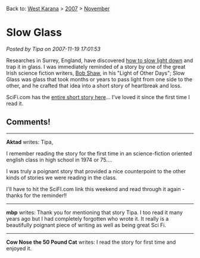 Back to: [West Karana](/posts/westkarana.md) > [2007](/posts/2007/westkarana.md) > [November](./westkarana.md)
# Slow Glass

*Posted by Tipa on 2007-11-19 17:01:53*

Researches in Surrey, England, have discovered [how to slow light down](http://portal.surrey.ac.uk/press/1107/151107) and trap it in glass. I was immediately reminded of a story by one of the great Irish science fiction writers, [Bob Shaw](http://en.wikipedia.org/wiki/Bob_Shaw), in his "Light of Other Days"; Slow Glass was glass that took months or years to pass light from one side to the other, and he crafted that idea into a short story of heartbreak and loss.

SciFi.com has the [entire short story here](http://www.scifi.com/scifiction/classics/classics_archive/shaw/shaw1.html)... I've loved it since the first time I read it.

## Comments!

---

**Aktad** writes: Tipa,

I remember reading the story for the first time in an science-fiction oriented english class in high school in 1974 or 75.... 

I was truly a poignant story that provided a nice counterpoint to the other kinds of stories we were reading in the class.

I'll have to hit the SciFI.com link this weekend and read through it again - thanks for the reminder!!

---

**mbp** writes: Thank you for mentioning that story Tipa. I too read it many years ago but I had completely forgotten who wrote it. It really is a beautifully poignant piece of writing as well as being great Sci Fi.

---

**Cow Nose the 50 Pound Cat** writes: I read the story for first time and enjoyed it.

